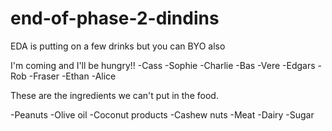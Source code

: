 # end-of-phase-2-dindins

EDA is putting on a few drinks but you can BYO also

I'm coming and I'll be hungry!!
-Cass
-Sophie
-Charlie
-Bas
-Vere
-Edgars
-Rob
-Fraser
-Ethan
-Alice



These are the ingredients we can't put in the food.

-Peanuts
-Olive oil
-Coconut products
-Cashew nuts
-Meat
-Dairy
-Sugar

